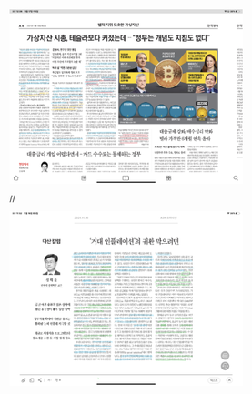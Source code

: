 <img src="./2021-11-16.png" alt="figure 3" style="zoom:40%;" />

//

<img src="./2021-11-16-2.png" alt="figure 3" style="zoom:40%;" />